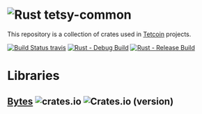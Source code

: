 # ![Rust](https://img.shields.io/badge/Rust-000000?style=for-the-badge&logo=rust&logoColor=white) tetsy-common
This repository is a collection of crates used in [Tetcoin](https://tetcoin.org/) projects.

[travis-image]: https://travis-ci.org/tetcoin/tetsy-common.svg?branch=master
[travis-url]: https://travis-ci.org/tetcoin/tetsy-common
[![Build Status travis][travis-image]][travis-url] [![Rust - Debug Build](https://github.com/tetcoin/tetsy-common/actions/workflows/rust-debug.yml/badge.svg)](https://github.com/tetcoin/tetsy-common/actions/workflows/rust-debug.yml) [![Rust - Release Build](https://github.com/tetcoin/tetsy-common/actions/workflows/rust-release.yml/badge.svg)](https://github.com/tetcoin/tetsy-common/actions/workflows/rust-release.yml)

# Libraries
## [Bytes](tetsy-bytes) ![crates.io](https://img.shields.io/crates/v/tetsy-bytes.svg?style=for-the-badge) ![Crates.io (version)](https://img.shields.io/crates/dv/tetsy-bytes.svg?style=for-the-badge)

